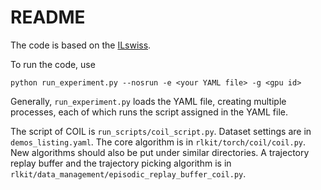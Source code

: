 # README

The code is based on the [ILswiss](https://github.com/Ericonaldo/ILSwiss).

To run the code, use

`python run_experiment.py --nosrun -e <your YAML file> -g <gpu id>`

Generally,  `run_experiment.py` loads the YAML file, creating multiple processes, each of which runs the script assigned in the YAML file. 

The script of COIL is `run_scripts/coil_script.py`. Dataset settings are in `demos_listing.yaml`. The core algorithm is in `rlkit/torch/coil/coil.py`. New algorithms should also be put under similar directories. A trajectory replay buffer and the trajectory picking algorithm is in `rlkit/data_management/episodic_replay_buffer_coil.py`.
